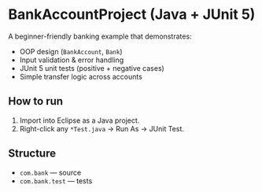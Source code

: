 # BankAccountProject (Java + JUnit 5)

A beginner-friendly banking example that demonstrates:
- OOP design (`BankAccount`, `Bank`)
- Input validation & error handling
- JUnit 5 unit tests (positive + negative cases)
- Simple transfer logic across accounts

## How to run
1) Import into Eclipse as a Java project.
2) Right-click any `*Test.java` → Run As → JUnit Test.

## Structure
- `com.bank` — source
- `com.bank.test` — tests
